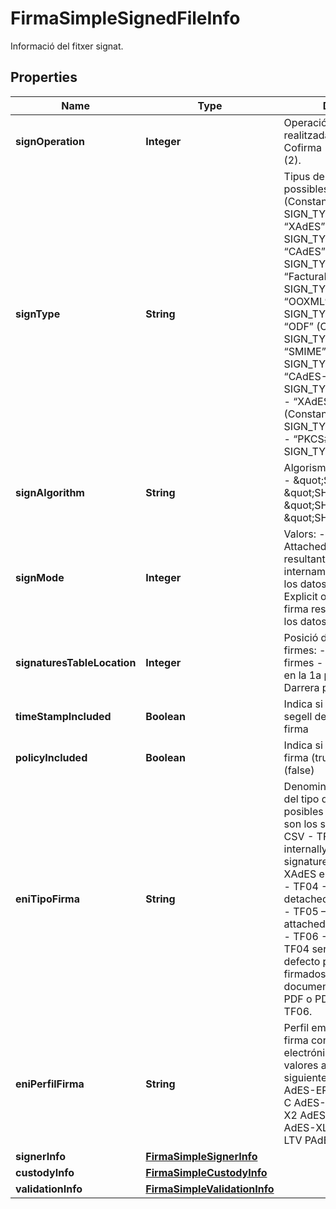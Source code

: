 

# FirmaSimpleSignedFileInfo

Informació del fitxer signat.

## Properties

| Name | Type | Description | Notes |
|------------ | ------------- | ------------- | -------------|
|**signOperation** | **Integer** | Operació de firma realitzada: Firma (0), Cofirma (1) o Contrafirma (2). |  |
|**signType** | **String** | Tipus de Firma. Valors possibles:      - “PAdES” (Constant SIGN_TYPE_PADES)      - “XAdES” (Constant SIGN_TYPE_XADES)      - “CAdES” (Constant SIGN_TYPE_CADES)      - “FacturaE” (Constant SIGN_TYPE_FACTURAE)      - “OOXML” (Constant SIGN_TYPE_OOXML)      - “ODF” (Constant SIGN_TYPE_ODF)      - “SMIME” (Constant SIGN_TYPE_SMIME)      - “CAdES-ASiC-S” (Constant SIGN_TYPE_CADES_ASIC_S)      - “XAdES-ASiC-S” (Constant SIGN_TYPE_XADES_ASIC_S)      - “PKCS#1” (Constant SIGN_TYPE_PKCS1) |  |
|**signAlgorithm** | **String** | Algorisme de Firma. Valors:       - \&quot;SHA-1\&quot;      - \&quot;SHA-256\&quot;      - \&quot;SHA-384\&quot;      - \&quot;SHA-512\&quot; |  |
|**signMode** | **Integer** | Valors:      - 0: Implicit o Attached. La firma resultante incluye internamente una copia de los datos firmados.       - 1: Explicit o Detached: La firma resultante no incluye los datos firmados.  |  |
|**signaturesTableLocation** | **Integer** | Posició de la Taula de firmes:      - 0: Sense taula de firmes      - 1: Taula de firmes en la 1a pàgina      - -1: Darrera pàgina |  |
|**timeStampIncluded** | **Boolean** | Indica si s&#39;ha afegit un segell de Temps durant la firma |  |
|**policyIncluded** | **Boolean** | Indica si inclou política de firma (true, EPES) o no (false) |  |
|**eniTipoFirma** | **String** | Denominación normalizada del tipo de firma. Los posibles valores asignables son los siguientes:       - TF01 - CSV       - TF02 - XAdES internally detached signature\&quot;);       - TF03 - XAdES enveloped signature.      - TF04 - CAdES detached/explicit signature.      - TF05 – CadES attached/implicit signature.      - TF06 - PAdES. El tipo TF04 será establecido por defecto para documentos firmados, exceptuando los documentos en formato PDF o PDF/A, cuyo tipo será TF06. |  [optional] |
|**eniPerfilFirma** | **String** | Perfil empleado en una firma con certificado electrónico. Los posibles valores asignables son los siguientes:    AdES-BES    AdES-EPES    AdES-T    AdES-C    AdES-X    AdES-X1    AdES-X2    AdES-XL    AdES-XL1    AdES-XL2    AdES-A    PAdES-LTV    PAdES-Basic |  [optional] |
|**signerInfo** | [**FirmaSimpleSignerInfo**](FirmaSimpleSignerInfo.md) |  |  |
|**custodyInfo** | [**FirmaSimpleCustodyInfo**](FirmaSimpleCustodyInfo.md) |  |  [optional] |
|**validationInfo** | [**FirmaSimpleValidationInfo**](FirmaSimpleValidationInfo.md) |  |  [optional] |




